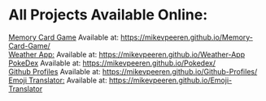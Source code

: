 # All Projects Available Online:

[Memory Card Game](https://github.com/MikevPeeren/Memory-Card-Game) Available at: https://mikevpeeren.github.io/Memory-Card-Game/    
[Weather App:](https://github.com/MikevPeeren/Weather-App) Available at: https://mikevpeeren.github.io/Weather-App  
[PokeDex](https://github.com/MikevPeeren/Pokedex) Available at: https://mikevpeeren.github.io/Pokedex/   
[Github Profiles](https://github.com/MikevPeeren/Github-Profiles) Available at: https://mikevpeeren.github.io/Github-Profiles/   
[Emoji Translator:](https://github.com/MikevPeeren/Emoji-Translator) Available at: https://mikevpeeren.github.io/Emoji-Translator
